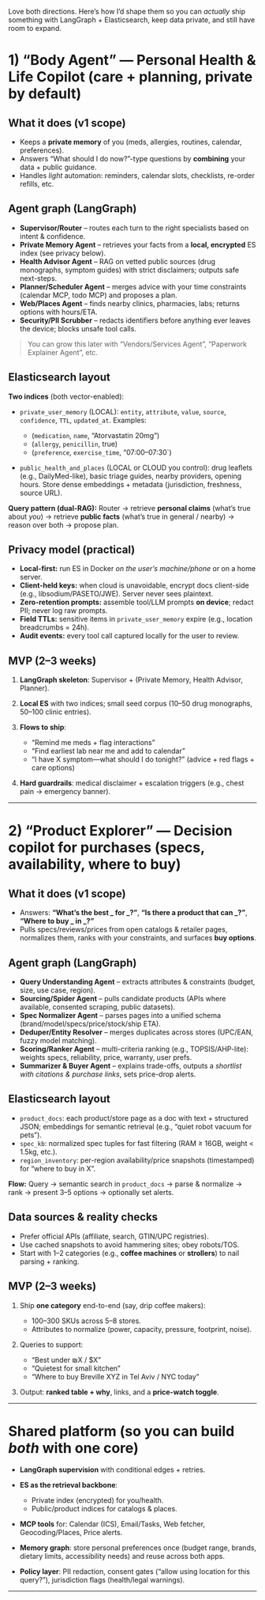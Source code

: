 Love both directions. Here’s how I’d shape them so you can *actually* ship something with LangGraph + Elasticsearch, keep data private, and still have room to expand.

# 1) “Body Agent” — Personal Health & Life Copilot (care + planning, private by default)

## What it does (v1 scope)

* Keeps a **private memory** of you (meds, allergies, routines, calendar, preferences).
* Answers “What should I do now?”-type questions by **combining** your data + public guidance.
* Handles *light* automation: reminders, calendar slots, checklists, re-order refills, etc.

## Agent graph (LangGraph)

* **Supervisor/Router** – routes each turn to the right specialists based on intent & confidence.
* **Private Memory Agent** – retrieves your facts from a **local, encrypted** ES index (see privacy below).
* **Health Advisor Agent** – RAG on vetted public sources (drug monographs, symptom guides) with strict disclaimers; outputs safe next-steps.
* **Planner/Scheduler Agent** – merges advice with your time constraints (calendar MCP, todo MCP) and proposes a plan.
* **Web/Places Agent** – finds nearby clinics, pharmacies, labs; returns options with hours/ETA.
* **Security/PII Scrubber** – redacts identifiers before anything ever leaves the device; blocks unsafe tool calls.

> You can grow this later with “Vendors/Services Agent”, “Paperwork Explainer Agent”, etc.

## Elasticsearch layout

**Two indices** (both vector-enabled):

* `private_user_memory` (LOCAL): `entity`, `attribute`, `value`, `source`, `confidence`, `TTL`, `updated_at`.
  Examples:

  * (`medication`, `name`, “Atorvastatin 20mg”)
  * (`allergy`, `penicillin`, true)
  * (`preference`, `exercise_time`, “07:00–07:30\`)
* `public_health_and_places` (LOCAL or CLOUD you control): drug leaflets (e.g., DailyMed-like), basic triage guides, nearby providers, opening hours.
  Store dense embeddings + metadata (jurisdiction, freshness, source URL).

**Query pattern (dual-RAG):**
Router → retrieve **personal claims** (what’s true about *you*) → retrieve **public facts** (what’s true in general / nearby) → reason over both → propose plan.

## Privacy model (practical)

* **Local-first:** run ES in Docker *on the user’s machine/phone* or on a home server.
* **Client-held keys:** when cloud is unavoidable, encrypt docs client-side (e.g., libsodium/PASETO/JWE). Server never sees plaintext.
* **Zero-retention prompts:** assemble tool/LLM prompts **on device**; redact PII; never log raw prompts.
* **Field TTLs:** sensitive items in `private_user_memory` expire (e.g., location breadcrumbs = 24h).
* **Audit events:** every tool call captured locally for the user to review.

## MVP (2–3 weeks)

1. **LangGraph skeleton**: Supervisor + (Private Memory, Health Advisor, Planner).
2. **Local ES** with two indices; small seed corpus (10–50 drug monographs, 50–100 clinic entries).
3. **Flows to ship**:

   * “Remind me meds + flag interactions”
   * “Find earliest lab near me and add to calendar”
   * “I have X symptom—what should I do tonight?” (advice + red flags + care options)
4. **Hard guardrails**: medical disclaimer + escalation triggers (e.g., chest pain → emergency banner).

---

# 2) “Product Explorer” — Decision copilot for purchases (specs, availability, where to buy)

## What it does (v1 scope)

* Answers: **“What’s the best \_ for \_?”**, **“Is there a product that can \_?”**, **“Where to buy \_ in \_?”**
* Pulls specs/reviews/prices from open catalogs & retailer pages, normalizes them, ranks with your constraints, and surfaces **buy options**.

## Agent graph (LangGraph)

* **Query Understanding Agent** – extracts attributes & constraints (budget, size, use case, region).
* **Sourcing/Spider Agent** – pulls candidate products (APIs where available, consented scraping, public datasets).
* **Spec Normalizer Agent** – parses pages into a unified schema (brand/model/specs/price/stock/ship ETA).
* **Deduper/Entity Resolver** – merges duplicates across stores (UPC/EAN, fuzzy model matching).
* **Scoring/Ranker Agent** – multi-criteria ranking (e.g., TOPSIS/AHP-lite): weights specs, reliability, price, warranty, user prefs.
* **Summarizer & Buyer Agent** – explains trade-offs, outputs a *shortlist with citations & purchase links*, sets price-drop alerts.

## Elasticsearch layout

* `product_docs`: each product/store page as a doc with text + structured JSON; embeddings for semantic retrieval (e.g., “quiet robot vacuum for pets”).
* `spec_kb`: normalized spec tuples for fast filtering (RAM ≥ 16GB, weight < 1.5kg, etc.).
* `region_inventory`: per-region availability/price snapshots (timestamped) for “where to buy in X”.

**Flow:** Query → semantic search in `product_docs` → parse & normalize → rank → present 3–5 options → optionally set alerts.

## Data sources & reality checks

* Prefer official APIs (affiliate, search, GTIN/UPC registries).
* Use cached snapshots to avoid hammering sites; obey robots/TOS.
* Start with 1–2 categories (e.g., **coffee machines** or **strollers**) to nail parsing + ranking.

## MVP (2–3 weeks)

1. Ship **one category** end-to-end (say, drip coffee makers):

   * 100–300 SKUs across 5–8 stores.
   * Attributes to normalize (power, capacity, pressure, footprint, noise).
2. Queries to support:

   * “Best under ₪X / \$X”
   * “Quietest for small kitchen”
   * “Where to buy Breville XYZ in Tel Aviv / NYC today”
3. Output: **ranked table + why**, links, and a **price-watch toggle**.

---

# Shared platform (so you can build *both* with one core)

* **LangGraph supervision** with conditional edges + retries.
* **ES as the retrieval backbone**:

  * Private index (encrypted) for you/health.
  * Public/product indices for catalogs & places.
* **MCP tools** for: Calendar (ICS), Email/Tasks, Web fetcher, Geocoding/Places, Price alerts.
* **Memory graph**: store personal preferences once (budget range, brands, dietary limits, accessibility needs) and reuse across both apps.
* **Policy layer**: PII redaction, consent gates (“allow using location for this query?”), jurisdiction flags (health/legal warnings).

---
